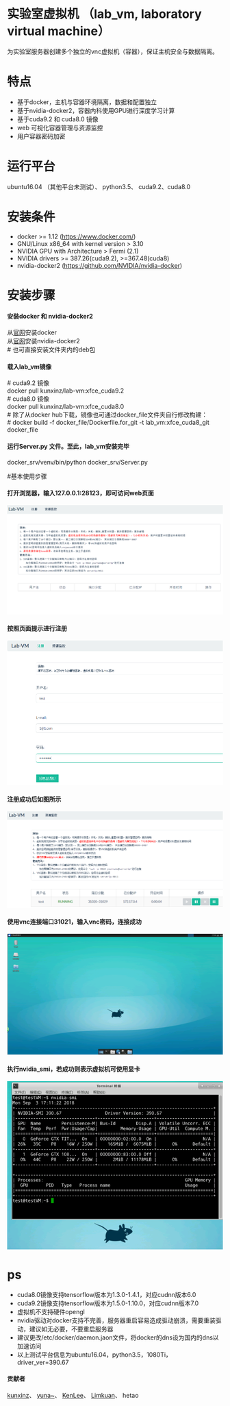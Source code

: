 # 实验室虚拟机 （lab_vm, laboratory virtual machine）
为实验室服务器创建多个独立的vnc虚拟机（容器），保证主机安全与数据隔离。

# 特点
* 基于docker，主机与容器环境隔离，数据和配置独立
* 基于nvidia-docker2，容器内科使用GPU进行深度学习计算
* 基于cuda9.2 和 cuda8.0 镜像
* web 可视化容器管理与资源监控
* 用户容器密码加密

# 运行平台
ubuntu16.04 （其他平台未测试）、
python3.5、
cuda9.2、cuda8.0

# 安装条件
* docker >= 1.12 (https://www.docker.com/)
* GNU/Linux x86_64 with kernel version > 3.10
* NVIDIA GPU with Architecture > Fermi (2.1)
* NVIDIA drivers >= 387.26(cuda9.2), >=367.48(cuda8)
* nvidia-docker2 (https://github.com/NVIDIA/nvidia-docker)

# 安装步骤
#### 安装docker 和 nvidia-docker2
从[官网](https://docs.docker.com/install/linux/docker-ce/ubuntu/#install-from-a-package)安装docker \
从[官网](https://github.com/NVIDIA/nvidia-docker)安装nvidia-docker2 \
\# 也可直接安装文件夹内的deb包
#### 载入lab_vm镜像
\# cuda9.2 镜像 \
docker pull kunxinz/lab-vm:xfce_cuda9.2 \
\# cuda8.0 镜像 \
docker pull kunxinz/lab-vm:xfce_cuda8.0 \
\# 除了从docker hub下载，镜像也可通过docker_file文件夹自行修改构建：\
\# docker build -f docker_file/Dockerfile.for_git -t lab_vm:xfce_cuda8_git docker_file

#### 运行Server.py 文件。至此，lab_vm安装完毕
docker_srv/venv/bin/python  docker_srv/Server.py

#基本使用步骤
#### 打开浏览器，输入127.0.0.1:28123，即可访问web页面
![fig_lab_vm_index](readme_png/lam_vm主界面.png)
#### 按照页面提示进行注册
![fig_lab_vm_index](readme_png/register.png)
#### 注册成功后如图所示
![fig_register_done](readme_png/register_done.png)
#### 使用vnc连接端口31021，输入vnc密码，连接成功
![fig_vnc_view](readme_png/vnc_view.png)
#### 执行nvidia_smi，若成功则表示虚拟机可使用显卡
![fig_nvidia_test](readme_png/nvidia_test.png)

# ps
* cuda8.0镜像支持tensorflow版本为1.3.0-1.4.1，对应cudnn版本6.0
* cuda9.2镜像支持tensorflow版本为1.5.0-1.10.0，对应cudnn版本7.0
* 虚拟机不支持硬件opengl
* nvidia驱动对docker支持不完善，服务器重启容易造成驱动崩溃，需要重装驱动，建议如无必要，不要重启服务器
* 建议更改/etc/docker/daemon.jaon文件，将docker的dns设为国内的dns以加速访问
* 以上测试平台信息为ubuntu16.04，python3.5，1080Ti，driver_ver=390.67

#### 贡献者
[kunxinz](https://github.com/kunxinz)、
[yuna~](https://github.com/aruyuna9531)、
[KenLee](https://hellokenlee.github.io)、
[Limkuan](https://github.com/WideLee)、
hetao
